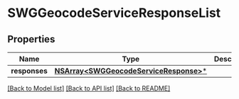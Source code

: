 # SWGGeocodeServiceResponseList

## Properties
Name | Type | Description | Notes
------------ | ------------- | ------------- | -------------
**responses** | [**NSArray&lt;SWGGeocodeServiceResponse&gt;***](SWGGeocodeServiceResponse.md) |  | [optional] 

[[Back to Model list]](../README.md#documentation-for-models) [[Back to API list]](../README.md#documentation-for-api-endpoints) [[Back to README]](../README.md)


